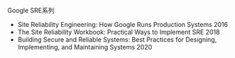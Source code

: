
Google SRE系列
* Site Reliability Engineering: How Google Runs Production Systems 2016
* The Site Reliability Workbook: Practical Ways to Implement SRE 2018
* Building Secure and Reliable Systems: Best Practices for Designing, Implementing, and Maintaining Systems 2020
